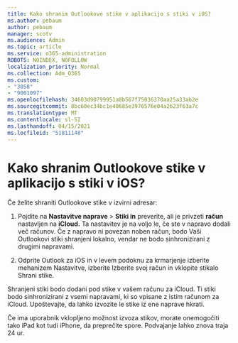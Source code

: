 ```yaml
---
title: Kako shranim Outlookove stike v aplikacijo s stiki v iOS?
ms.author: pebaum
author: pebaum
manager: scotv
ms.audience: Admin
ms.topic: article
ms.service: o365-administration
ROBOTS: NOINDEX, NOFOLLOW
localization_priority: Normal
ms.collection: Adm_O365
ms.custom:
- "3058"
- "9001097"
ms.openlocfilehash: 34603d90799951a8b567f75036370aa25a33ab2e
ms.sourcegitcommit: 8bc60ec34bc1e40685e3976576e04a2623f63a7c
ms.translationtype: MT
ms.contentlocale: sl-SI
ms.lasthandoff: 04/15/2021
ms.locfileid: "51811148"
---
```

# <a name="how-do-i-save-my-outlook-contacts-to-my-ios-contacts-app"></a>Kako shranim Outlookove stike v aplikacijo s stiki v iOS?

Če želite shraniti Outlookove stike v izvirni adresar:
 
1. Pojdite na **Nastavitve naprave**  >  **Stiki in** preverite, ali je privzeti **račun** nastavljen na **iCloud.** Ta nastavitev je na voljo le, če ste v napravo dodali več računov. Če z napravo ni povezan noben račun, bodo Vaši Outlookovi stiki shranjeni lokalno, vendar ne bodo sinhronizirani z drugimi napravami.
 
2. Odprite Outlook za iOS in v levem podoknu za krmarjenje izberite mehanizem  Nastavitve, izberite Izberite svoj račun in vklopite stikalo Shrani stike.
 
Shranjeni stiki bodo dodani pod stike v vašem računu za iCloud. Ti stiki bodo sinhronizirani z vsemi napravami, ki so vpisane z istim računom za iCloud. Upoštevajte, da lahko izvozite le stike iz ene naprave hkrati.
 
Če ima uporabnik vklopljeno možnost izvoza stikov, morate onemogočiti tako iPad kot tudi iPhone, da preprečite spore. Podvajanje lahko znova traja 24 ur.